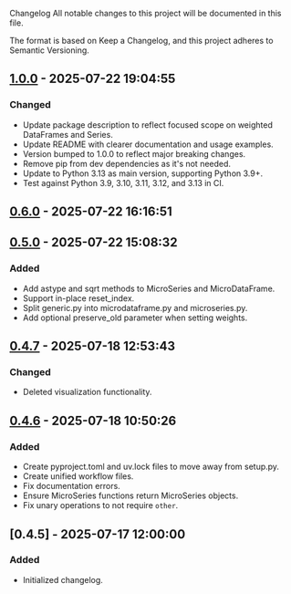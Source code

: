 Changelog
All notable changes to this project will be documented in this file.

The format is based on Keep a Changelog, and this project adheres to Semantic Versioning.

## [1.0.0] - 2025-07-22 19:04:55

### Changed

- Update package description to reflect focused scope on weighted DataFrames and Series.
- Update README with clearer documentation and usage examples.
- Version bumped to 1.0.0 to reflect major breaking changes.
- Remove pip from dev dependencies as it's not needed.
- Update to Python 3.13 as main version, supporting Python 3.9+.
- Test against Python 3.9, 3.10, 3.11, 3.12, and 3.13 in CI.

## [0.6.0] - 2025-07-22 16:16:51

## [0.5.0] - 2025-07-22 15:08:32

### Added

- Add astype and sqrt methods to MicroSeries and MicroDataFrame.
- Support in-place reset_index.
- Split generic.py into microdataframe.py and microseries.py.
- Add optional preserve_old parameter when setting weights.

## [0.4.7] - 2025-07-18 12:53:43

### Changed

- Deleted visualization functionality.

## [0.4.6] - 2025-07-18 10:50:26

### Added

- Create pyproject.toml and uv.lock files to move away from setup.py.
- Create unified workflow files.
- Fix documentation errors.
- Ensure MicroSeries functions return MicroSeries objects.
- Fix unary operations to not require `other`.

## [0.4.5] - 2025-07-17 12:00:00

### Added

- Initialized changelog.



[1.0.0]: https://github.com/PolicyEngine/microcalibrate/compare/0.6.0...1.0.0
[0.6.0]: https://github.com/PolicyEngine/microcalibrate/compare/0.5.0...0.6.0
[0.5.0]: https://github.com/PolicyEngine/microcalibrate/compare/0.4.7...0.5.0
[0.4.7]: https://github.com/PolicyEngine/microcalibrate/compare/0.4.6...0.4.7
[0.4.6]: https://github.com/PolicyEngine/microcalibrate/compare/0.4.5...0.4.6

